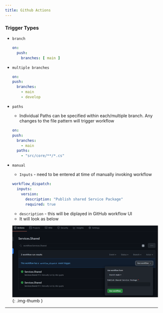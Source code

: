 ```yaml
---
title: Github Actions
---
```


### Trigger Types
- `branch`
	```yaml
	on:
	  push:
	    branches: [ main ]
	```
- `multiple branches`
	```yaml
	on:
	push:
	  branches:
        - main
        - develop
	```
- `paths`
	- Individual Paths can be specified within each/multiple branch. Any changes to the file pattern will trigger workflow

  ```yaml
  on:
  push:
	branches:
	  - main
	paths:
	  - "src/core/**/*.cs"  
  ```

- `manual`
	- `Inputs` - need to be entered at time of manually invoking workflow

  ```yaml
  workflow_dispatch:
    inputs:
      version:
        description: "Publish shared Service Package"
        required: true
  ```
    - `description` - this will be diplayed in GitHub workflow UI
    - It will look as below
		
	![Center_300](/assets/images/github_actions_01.PNG)
	{: .img-thumb }

---

